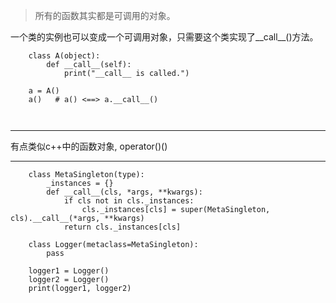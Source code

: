 > 所有的函数其实都是可调用的对象。

一个类的实例也可以变成一个可调用对象，只需要这个类实现了\_\_call\_\_()方法。



```
    class A(object):
        def __call__(self):
            print("__call__ is called.")
    
    a = A()
    a()   # a() <==> a.__call__()

    
```
***
有点类似c++中的函数对象, operator()()
***

```
    class MetaSingleton(type):
        _instances = {}
        def __call__(cls, *args, **kwargs):
            if cls not in cls._instances:
                cls._instances[cls] = super(MetaSingleton, cls).__call__(*args, **kwargs)
            return cls._instances[cls]
    
    class Logger(metaclass=MetaSingleton):
        pass
    
    logger1 = Logger()
    logger2 = Logger()
    print(logger1, logger2)
    
```